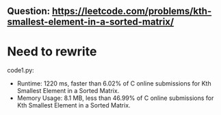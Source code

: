 ## Question: https://leetcode.com/problems/kth-smallest-element-in-a-sorted-matrix/

# Need to rewrite

code1.py:
* Runtime: 1220 ms, faster than 6.02% of C online submissions for Kth Smallest Element in a Sorted Matrix.
* Memory Usage: 8.1 MB, less than 46.99% of C online submissions for Kth Smallest Element in a Sorted Matrix.
